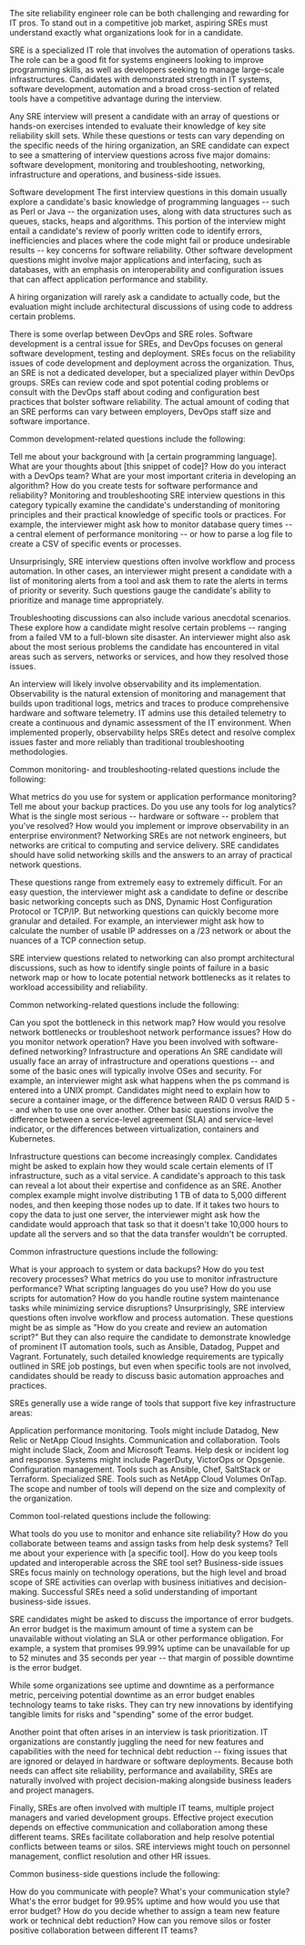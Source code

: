 The site reliability engineer role can be both challenging and rewarding for IT pros. To stand out in a competitive job market, aspiring SREs must understand exactly what organizations look for in a candidate.

SRE is a specialized IT role that involves the automation of operations tasks. The role can be a good fit for systems engineers looking to improve programming skills, as well as developers seeking to manage large-scale infrastructures. Candidates with demonstrated strength in IT systems, software development, automation and a broad cross-section of related tools have a competitive advantage during the interview.

Any SRE interview will present a candidate with an array of questions or hands-on exercises intended to evaluate their knowledge of key site reliability skill sets. While these questions or tests can vary depending on the specific needs of the hiring organization, an SRE candidate can expect to see a smattering of interview questions across five major domains: software development, monitoring and troubleshooting, networking, infrastructure and operations, and business-side issues.

Software development
The first interview questions in this domain usually explore a candidate's basic knowledge of programming languages -- such as Perl or Java -- the organization uses, along with data structures such as queues, stacks, heaps and algorithms. This portion of the interview might entail a candidate's review of poorly written code to identify errors, inefficiencies and places where the code might fail or produce undesirable results -- key concerns for software reliability. Other software development questions might involve major applications and interfacing, such as databases, with an emphasis on interoperability and configuration issues that can affect application performance and stability.

A hiring organization will rarely ask a candidate to actually code, but the evaluation might include architectural discussions of using code to address certain problems.

There is some overlap between DevOps and SRE roles. Software development is a central issue for SREs, and DevOps focuses on general software development, testing and deployment. SREs focus on the reliability issues of code development and deployment across the organization. Thus, an SRE is not a dedicated developer, but a specialized player within DevOps groups. SREs can review code and spot potential coding problems or consult with the DevOps staff about coding and configuration best practices that bolster software reliability. The actual amount of coding that an SRE performs can vary between employers, DevOps staff size and software importance.

Common development-related questions include the following:

Tell me about your background with [a certain programming language].
What are your thoughts about [this snippet of code]?
How do you interact with a DevOps team?
What are your most important criteria in developing an algorithm?
How do you create tests for software performance and reliability?
Monitoring and troubleshooting
SRE interview questions in this category typically examine the candidate's understanding of monitoring principles and their practical knowledge of specific tools or practices. For example, the interviewer might ask how to monitor database query times -- a central element of performance monitoring -- or how to parse a log file to create a CSV of specific events or processes.

Unsurprisingly, SRE interview questions often involve workflow and process automation.
In other cases, an interviewer might present a candidate with a list of monitoring alerts from a tool and ask them to rate the alerts in terms of priority or severity. Such questions gauge the candidate's ability to prioritize and manage time appropriately.

Troubleshooting discussions can also include various anecdotal scenarios. These explore how a candidate might resolve certain problems -- ranging from a failed VM to a full-blown site disaster. An interviewer might also ask about the most serious problems the candidate has encountered in vital areas such as servers, networks or services, and how they resolved those issues.

An interview will likely involve observability and its implementation. Observability is the natural extension of monitoring and management that builds upon traditional logs, metrics and traces to produce comprehensive hardware and software telemetry. IT admins use this detailed telemetry to create a continuous and dynamic assessment of the IT environment. When implemented properly, observability helps SREs detect and resolve complex issues faster and more reliably than traditional troubleshooting methodologies.

Common monitoring- and troubleshooting-related questions include the following:

What metrics do you use for system or application performance monitoring?
Tell me about your backup practices.
Do you use any tools for log analytics?
What is the single most serious -- hardware or software -- problem that you've resolved?
How would you implement or improve observability in an enterprise environment?
Networking
SREs are not network engineers, but networks are critical to computing and service delivery. SRE candidates should have solid networking skills and the answers to an array of practical network questions.

These questions range from extremely easy to extremely difficult. For an easy question, the interviewer might ask a candidate to define or describe basic networking concepts such as DNS, Dynamic Host Configuration Protocol or TCP/IP. But networking questions can quickly become more granular and detailed. For example, an interviewer might ask how to calculate the number of usable IP addresses on a /23 network or about the nuances of a TCP connection setup.

SRE interview questions related to networking can also prompt architectural discussions, such as how to identify single points of failure in a basic network map or how to locate potential network bottlenecks as it relates to workload accessibility and reliability.

Common networking-related questions include the following:

Can you spot the bottleneck in this network map?
How would you resolve network bottlenecks or troubleshoot network performance issues?
How do you monitor network operation?
Have you been involved with software-defined networking?
Infrastructure and operations
An SRE candidate will usually face an array of infrastructure and operations questions -- and some of the basic ones will typically involve OSes and security. For example, an interviewer might ask what happens when the ps command is entered into a UNIX prompt. Candidates might need to explain how to secure a container image, or the difference between RAID 0 versus RAID 5 -- and when to use one over another. Other basic questions involve the difference between a service-level agreement (SLA) and service-level indicator, or the differences between virtualization, containers and Kubernetes.

Infrastructure questions can become increasingly complex. Candidates might be asked to explain how they would scale certain elements of IT infrastructure, such as a vital service. A candidate's approach to this task can reveal a lot about their expertise and confidence as an SRE. Another complex example might involve distributing 1 TB of data to 5,000 different nodes, and then keeping those nodes up to date. If it takes two hours to copy the data to just one server, the interviewer might ask how the candidate would approach that task so that it doesn't take 10,000 hours to update all the servers and so that the data transfer wouldn't be corrupted.

Common infrastructure questions include the following:

What is your approach to system or data backups? How do you test recovery processes?
What metrics do you use to monitor infrastructure performance?
What scripting languages do you use? How do you use scripts for automation?
How do you handle routine system maintenance tasks while minimizing service disruptions?
Unsurprisingly, SRE interview questions often involve workflow and process automation. These questions might be as simple as "How do you create and review an automation script?" But they can also require the candidate to demonstrate knowledge of prominent IT automation tools, such as Ansible, Datadog, Puppet and Vagrant. Fortunately, such detailed knowledge requirements are typically outlined in SRE job postings, but even when specific tools are not involved, candidates should be ready to discuss basic automation approaches and practices.

SREs generally use a wide range of tools that support five key infrastructure areas:

Application performance monitoring. Tools might include Datadog, New Relic or NetApp Cloud Insights.
Communication and collaboration. Tools might include Slack, Zoom and Microsoft Teams.
Help desk or incident log and response. Systems might include PagerDuty, VictorOps or Opsgenie.
Configuration management. Tools such as Ansible, Chef, SaltStack or Terraform.
Specialized SRE. Tools such as NetApp Cloud Volumes OnTap.
The scope and number of tools will depend on the size and complexity of the organization.

Common tool-related questions include the following:

What tools do you use to monitor and enhance site reliability?
How do you collaborate between teams and assign tasks from help desk systems?
Tell me about your experience with [a specific tool].
How do you keep tools updated and interoperable across the SRE tool set?
Business-side issues
SREs focus mainly on technology operations, but the high level and broad scope of SRE activities can overlap with business initiatives and decision-making. Successful SREs need a solid understanding of important business-side issues.

SRE candidates might be asked to discuss the importance of error budgets. An error budget is the maximum amount of time a system can be unavailable without violating an SLA or other performance obligation. For example, a system that promises 99.99% uptime can be unavailable for up to 52 minutes and 35 seconds per year -- that margin of possible downtime is the error budget.

While some organizations see uptime and downtime as a performance metric, perceiving potential downtime as an error budget enables technology teams to take risks. They can try new innovations by identifying tangible limits for risks and "spending" some of the error budget.

Another point that often arises in an interview is task prioritization. IT organizations are constantly juggling the need for new features and capabilities with the need for technical debt reduction -- fixing issues that are ignored or delayed in hardware or software deployments. Because both needs can affect site reliability, performance and availability, SREs are naturally involved with project decision-making alongside business leaders and project managers.

Finally, SREs are often involved with multiple IT teams, multiple project managers and varied development groups. Effective project execution depends on effective communication and collaboration among these different teams. SREs facilitate collaboration and help resolve potential conflicts between teams or silos. SRE interviews might touch on personnel management, conflict resolution and other HR issues.

Common business-side questions include the following:

How do you communicate with people? What's your communication style?
What's the error budget for 99.95% uptime and how would you use that error budget?
How do you decide whether to assign a team new feature work or technical debt reduction?
How can you remove silos or foster positive collaboration between different IT teams?
